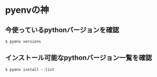 # pyenvの神

## 今使っているpythonバージョンを確認

```console
$ pyenv versions
```

## インストール可能なpythonバージョン一覧を確認

```console
$ pyenv install --list
```